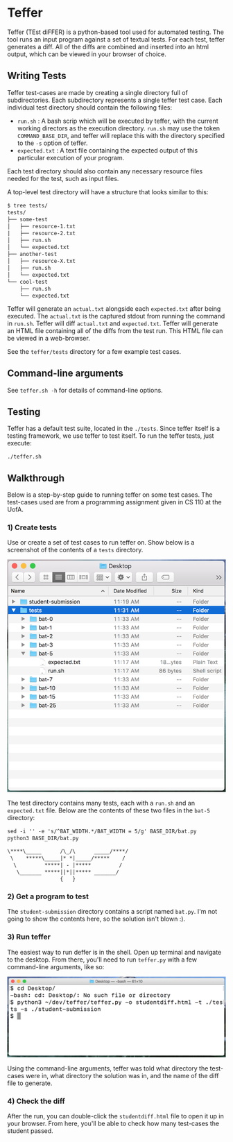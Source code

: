 # Teffer

Teffer (TEst diFFER) is a python-based tool used for automated testing.
The tool runs an input program against a set of textual tests.
For each test, teffer generates a diff.
All of the diffs are combined and inserted into an html output, which can be viewed in your browser of choice.


## Writing Tests

Teffer test-cases are made by creating a single directory full of subdirectories.
Each subdirectory represents a single teffer test case.
Each individual test directory should contain the following files:

* `run.sh` : A bash scrip which will be executed by teffer, with the current working directors as the execution directory.
             `run.sh` may use the token `COMMAND_BASE_DIR`, and teffer will replace this with the directory specified to the `-s` option of teffer.
* `expected.txt` : A text file containing the expected output of this particular execution of your program.

Each test directory should also contain any necessary resource files needed for the test, such as input files.

A top-level test directory will have a structure that looks similar to this:

```
$ tree tests/
tests/
├── some-test
│   ├── resource-1.txt
|   ├── resource-2.txt
│   ├── run.sh
│   └── expected.txt
├── another-test
│   ├── resource-X.txt
│   ├── run.sh
│   └── expected.txt
└── cool-test
    ├── run.sh
    └── expected.txt
```

Teffer will generate an `actual.txt` alongside each `expected.txt` after being executed.
The `actual.txt` is the captured stdout from running the command in `run.sh`.
Teffer will diff `actual.txt` and `expected.txt`.
Teffer will generate an HTML file containing all of the diffs from the test run.
This HTML file can be viewed in a web-browser.

See the `teffer/tests` directory for a few example test cases.


## Command-line arguments

See `teffer.sh -h` for details of command-line options.


## Testing

Teffer has a default test suite, located in the `./tests`.
Since teffer itself is a testing framework, we use teffer to test itself.
To run the teffer tests, just execute:

```
./teffer.sh
```


## Walkthrough

Below is a step-by-step guide to running teffer on some test cases.
The test-cases used are from a programming assignment given in CS 110 at the UofA.

### 1) Create tests
Use or create a set of test cases to run teffer on.
Show below is a screenshot of the contents of a `tests` directory.

![files](./images/files.png)

The test directory contains many tests, each with a `run.sh` and an `expected.txt` file.
Below are the contents of these two files in the `bat-5` directory:

```
sed -i '' -e 's/^BAT_WIDTH.*/BAT_WIDTH = 5/g' BASE_DIR/bat.py
python3 BASE_DIR/bat.py
```

```
\****\_____      /\_/\      _____/****/
 \    *****\_____|* *|_____/*****    / 
  \         *****| - |*****         /  
   \_______ *****||*||***** _______/   
                 {   }
```

### 2) Get a program to test

The `student-submission` directory contains a script named `bat.py`.
I'm not going to show the contents here, so the solution isn't blown :).

### 3) Run teffer

The easiest way to run deffer is in the shell.
Open up terminal and navigate to the desktop.
From there, you'll need to run `teffer.py` with a few command-line arguments, like so:

![command](./images/command.png)

Using the command-line arguments, teffer was told what directory the test-cases were in, what directory the solution was in, and the name of the diff file to generate.

### 4) Check the diff

After the run, you can double-click the `studentdiff.html` file to open it up in your browser.
From here, you'll be able to check how many test-cases the student passed.

